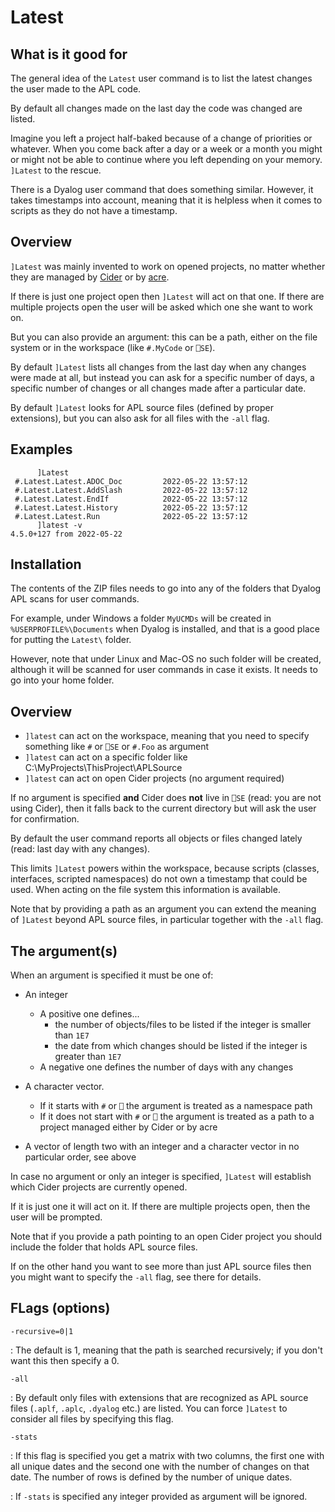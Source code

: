 # Latest

## What is it good for

The general idea of the `Latest` user command is to list the latest changes the user made to the APL code.

By default all changes made on the last day the code was changed are listed.

Imagine you left a project half-baked because of a change of priorities or whatever. When you come back after a day or a week or a month you might or might not be able to continue where you left depending on your memory. `]Latest` to the rescue.

There is a Dyalog user command that does something similar. However, it takes timestamps into account, meaning that it is helpless when it comes to scripts as they do not have a timestamp.


## Overview

`]Latest` was mainly invented to work on opened projects, no matter whether they are managed by [Cider](https://github.com/aplteam/Cider) or by [acre](https://github.com/the-carlisle-group/Acre-Desktop).

If there is just one project open then `]Latest` will act on that one. If there are multiple projects open the user will be asked which one she want to work on.

But you can also provide an argument: this can be a path, either on the file system or in the workspace (like `#.MyCode` or `⎕SE`).

By default `]Latest` lists all changes from the last day when any changes were made at all, but instead you can ask for a specific number of days, a specific number of changes or all changes made after a particular date.

By default `]Latest` looks for APL source files (defined by proper extensions), but you can also ask for all files with the `-all` flag.

## Examples

```
      ]Latest
 #.Latest.Latest.ADOC_Doc         2022-05-22 13:57:12 
 #.Latest.Latest.AddSlash         2022-05-22 13:57:12 
 #.Latest.Latest.EndIf            2022-05-22 13:57:12 
 #.Latest.Latest.History          2022-05-22 13:57:12 
 #.Latest.Latest.Run              2022-05-22 13:57:12 
      ]latest -v
4.5.0+127 from 2022-05-22
```

## Installation

The contents of the ZIP files needs to go into any of the folders that Dyalog APL scans for user commands.

For example, under Windows a folder `MyUCMDs` will be created in `%USERPROFILE%\Documents` when Dyalog is installed, and that is a good place for putting the `Latest\` folder.

However, note that under Linux and Mac-OS no such folder will be created, although it will be scanned for user commands in case it exists. It needs to go into your home folder.

## Overview

* `]latest` can act on the workspace, meaning that you need to specify something like `#` or `⎕SE` or `#.Foo` as argument
* `]latest` can act on a specific folder like C:\MyProjects\ThisProject\APLSource
* `]latest` can act on open Cider projects (no argument required)

If no argument is specified **and** Cider does **not** live in `⎕SE` (read: you are not using Cider), then it falls back to the current directory but will ask the user for confirmation.

By default the user command reports all objects or files changed lately (read: last day with any changes).

This limits `]Latest` powers within the workspace, because scripts (classes, interfaces, scripted namespaces) do not own a timestamp that could be used. When acting on the file system this information is available.

Note that by providing a path as an argument you can extend the meaning of `]Latest` beyond APL source files, in particular together with the `-all` flag.

## The argument(s)

When an argument is specified it must be one of:

* An integer
  * A positive one defines...
    * the number of objects/files to be listed if the integer is smaller than `1E7` 
    * the date from which changes should be listed if the integer is greater than `1E7` 
  * A negative one defines the number of days with any changes

* A character vector. 
  * If it starts with `#` or `⎕` the argument is treated as a namespace path
  * If it does not start with `#` or `⎕` the argument is treated as a path to a project managed either by Cider or by acre
* A vector of length two with an integer and a character vector in no particular order, see above

In case no argument or only an integer is specified, `]Latest` will establish which Cider projects are currently opened.

If it is just one it will act on it. If there are multiple projects open, then the user will be prompted.

Note that if you provide a path pointing to an open Cider  project you should include the folder that holds APL source files. 

If on the other hand you want to see more than just APL source files then you might want to specify the `-all` flag,
see there for details.

## FLags (options)

`-recursive=0|1`

: The default is 1, meaning that the path is searched recursively;
  if you don't want this then specify a 0.
       
`-all`

: By default only files with extensions that are recognized as APL source files (`.aplf`, `.aplc`, `.dyalog` etc.) are
  listed. You can force `]Latest` to consider all files by specifying this flag.

`-stats`

: If this flag is specified you get a matrix with two columns, the first
  one with all unique dates and the second one with the number of changes
  on that date. The number of rows is defined by the number of unique dates.

: If `-stats` is specified any integer provided as argument will be ignored.
